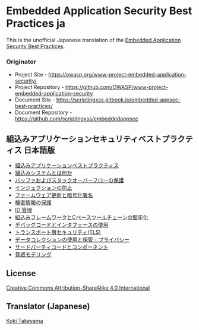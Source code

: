 # Embedded Application Security Best Practices ja

This is the unofficial Japanese translation of the [Embedded Application Security Best Practices](https://github.com/scriptingxss/embeddedappsec).

### Originator

- Project Site - <https://owasp.org/www-project-embedded-application-security/>
- Project Repository - <https://github.com/OWASP/www-project-embedded-application-security>
- Document Site - <https://scriptingxss.gitbook.io/embedded-appsec-best-practices/>
- Document Repository - <https://github.com/scriptingxss/embeddedappsec>

## 組込みアプリケーションセキュリティベストプラクティス 日本語版

* [組込みアプリケーションベストプラクティス](README.md)
* [組込みシステムとは何か](preface.md)
* [バッファおよびスタックオーバーフローの保護](1_buffer_and_stack_overflow_protection.md)
* [インジェクションの防止](2_injection_prevention.md)
* [ファームウェア更新と暗号化署名](3_firmware_updates_and_cryptographic_signatures.md)
* [機密情報の保護](4_securing_sensitive_information.md)
* [ID 管理](5_identity_management.md)
* [組込みフレームワークとCベースツールチェーンの堅牢化](6_embedded_framework_and_c-based_toolchain_hardeni.md)
* [デバッグコードとインタフェースの使用](7_usage_of_debugging_code_and_interfaces.md)
* [トランスポート層セキュリティ(TLS)](8_transport_layer_security.md)
* [データコレクションの使用と保管 - プライバシー](9_usage_of_data_collection_and_storage_-_privacy.md)
* [サードパーティコードとコンポーネント](10_third_party_code_and_components.md)
* [脅威モデリング](threat-model.md)

## License

[Creative Commons Attribution-ShareAlike 4.0 International](https://creativecommons.org/licenses/by-sa/4.0/)

## Translator (Japanese)

[Koki Takeyama](https://github.com/coky-t)
